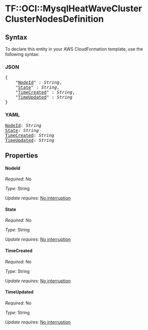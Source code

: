 # TF::OCI::MysqlHeatWaveCluster ClusterNodesDefinition

## Syntax

To declare this entity in your AWS CloudFormation template, use the following syntax:

### JSON

<pre>
{
    "<a href="#nodeid" title="NodeId">NodeId</a>" : <i>String</i>,
    "<a href="#state" title="State">State</a>" : <i>String</i>,
    "<a href="#timecreated" title="TimeCreated">TimeCreated</a>" : <i>String</i>,
    "<a href="#timeupdated" title="TimeUpdated">TimeUpdated</a>" : <i>String</i>
}
</pre>

### YAML

<pre>
<a href="#nodeid" title="NodeId">NodeId</a>: <i>String</i>
<a href="#state" title="State">State</a>: <i>String</i>
<a href="#timecreated" title="TimeCreated">TimeCreated</a>: <i>String</i>
<a href="#timeupdated" title="TimeUpdated">TimeUpdated</a>: <i>String</i>
</pre>

## Properties

#### NodeId

_Required_: No

_Type_: String

_Update requires_: [No interruption](https://docs.aws.amazon.com/AWSCloudFormation/latest/UserGuide/using-cfn-updating-stacks-update-behaviors.html#update-no-interrupt)

#### State

_Required_: No

_Type_: String

_Update requires_: [No interruption](https://docs.aws.amazon.com/AWSCloudFormation/latest/UserGuide/using-cfn-updating-stacks-update-behaviors.html#update-no-interrupt)

#### TimeCreated

_Required_: No

_Type_: String

_Update requires_: [No interruption](https://docs.aws.amazon.com/AWSCloudFormation/latest/UserGuide/using-cfn-updating-stacks-update-behaviors.html#update-no-interrupt)

#### TimeUpdated

_Required_: No

_Type_: String

_Update requires_: [No interruption](https://docs.aws.amazon.com/AWSCloudFormation/latest/UserGuide/using-cfn-updating-stacks-update-behaviors.html#update-no-interrupt)

